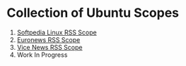 # Collection of Ubuntu Scopes
1. [Softpedia Linux RSS Scope](https://github.com/dofishswim/scopes/tree/master/softpedia)  
2. [Euronews RSS Scope](https://github.com/dofishswim/scopes/tree/master/euronews)  
3. [Vice News RSS Scope](https://github.com/dofishswim/scopes/tree/master/vicenews)  
4. Work In Progress  
